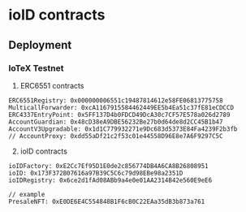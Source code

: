 # ioID contracts

## Deployment

### IoTeX Testnet

1. ERC6551 contracts

```
ERC6551Registry: 0x000000006551c19487814612e58FE06813775758
MulticallForwarder: 0xcA1167915584462449EE5b4Ea51c37fE81eCDCCD
ERC4337EntryPoint: 0x5FF137D4b0FDCD49DcA30c7CF57E578a026d2789
AccountGuardian: 0x48cD38eA9DBE56232Be27b0d64de8d2CC45B1b47
AccountV3Upgradable: 0x1d1C779932271e9Dc683d5373E84Fa4239F2b3fb
// AccountProxy: 0xdd55aDf21c2f53c01e44558D96E8e7A6F9297C5C
```

2. ioID contracts

```
ioIDFactory: 0xE2Cc7Ef95D1E0de2c856774DB4A6CA8B26808951
ioID: 0x173F372B07616a97B39C5C6c79d98EBe98a2351D
ioIDRegistry: 0x6ce2d1fAd08ABb9a4e0e01AA2314B42e560E9eE6

// example
PresaleNFT: 0xE0DE6E4C554848B1F6cB0C22EAa35dB3b873a761
```
